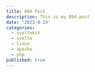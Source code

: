 ```yaml
---
title: 094 Post
description: This is my 094 post
date: '2023-8-24'
categories:
  - sveltekit
  - svelte
  - linux
  - apache
  - php
published: true
---
```


